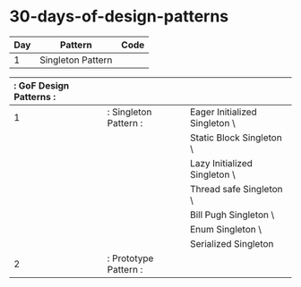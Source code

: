 # 30-days-of-design-patterns

| Day | Pattern           | Code |
| --- | ----------------- | ---- |
| 1   | Singleton Pattern |      |

| : GoF Design Patterns : |||
| :------------ | :-------- | :----------------------------- |
| 1 | : Singleton Pattern : | Eager Initialized Singleton \
| | | Static Block Singleton \
| | | Lazy Initialized Singleton \
| | | Thread safe Singleton \
| | | Bill Pugh Singleton \
| | | Enum Singleton \
| | | Serialized Singleton |
| 2 | : Prototype Pattern : | |

